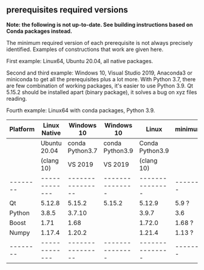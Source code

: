 ## prerequisites required versions

**Note: the following is not up-to-date. See building instructions based on Conda packages instead.**

The minimum required version of each prerequisite is not always precisely identified. Examples of constructions that work are given here.

First example: Linux64, Ubuntu 20.04, all native packages.

Second and third example: Windows 10, Visual Studio 2019, Anaconda3 or miniconda to get all the prerequisites plus a lot more. With Python 3.7, there are few combination of working packages, it's easier to use Python 3.9. Qt 5.15.2 should be installed apart (binary package), it solves a bug on xyz files reading.

Fourth example: Linux64 with conda packages, Python 3.9.

| Platform | Linux Native | Windows 10      | Windows 10      | Linux           | minimum |
| -------- | -------------|---------------- | --------------- | --------------- | ------- |
|          | Ubuntu 20.04 | conda Python3.7 | conda Python3.9 | Conda Python3.9 |         |
|          | (clang 10)   | VS 2019         | VS 2019         | (clang 10)      |         |
| -------- | -------------|---------------- | --------------- | --------------- | ------- |
| Qt       | 5.12.8       | 5.15.2          | 5.15.2          | 5.12.9          | 5.9 ?   |
| Python   | 3.8.5        | 3.7.10          |                 | 3.9.7           | 3.6     |
| Boost    | 1.71         | 1.68            |                 | 1.72.0          | 1.68 ?  |
| Numpy    | 1.17.4       | 1.20.2          |                 | 1.21.4          | 1.13 ?  |
| -------- | -------------|---------------- | --------------- | --------------- | ------- |
